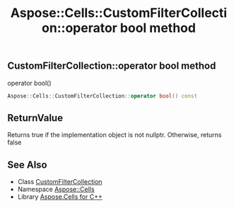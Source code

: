 ﻿---
title: Aspose::Cells::CustomFilterCollection::operator bool method
linktitle: operator bool
second_title: Aspose.Cells for C++ API Reference
description: 'Aspose::Cells::CustomFilterCollection::operator bool method. operator bool() in C++.'
type: docs
weight: 400
url: /cpp/aspose.cells/customfiltercollection/operator_bool/
---
## CustomFilterCollection::operator bool method


operator bool()

```cpp
Aspose::Cells::CustomFilterCollection::operator bool() const
```


## ReturnValue

Returns true if the implementation object is not nullptr. Otherwise, returns false

## See Also

* Class [CustomFilterCollection](../)
* Namespace [Aspose::Cells](../../)
* Library [Aspose.Cells for C++](../../../)

